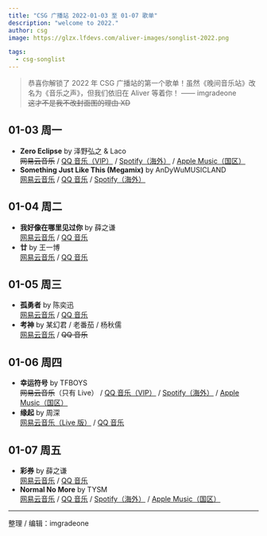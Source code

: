 ```yaml
---
title: "CSG 广播站 2022-01-03 至 01-07 歌单"
description: "welcome to 2022."
author: csg
image: https://glzx.lfdevs.com/aliver-images/songlist-2022.png

tags:
  - csg-songlist
---
```


> 恭喜你解锁了 2022 年 CSG 广播站的第一个歌单！虽然《晚间音乐站》改名为《音乐之声》，但我们依旧在 Aliver 等着你！ —— imgradeone  
> ~~这才不是我不改封面图的理由 XD~~

## 01-03 周一

- **Zero Eclipse** by 泽野弘之 & Laco  
  ~~网易云音乐~~ / [QQ 音乐（VIP）](https://y.qq.com/n/ryqq/songDetail/003XmXx00S53vQ) / [Spotify（海外）](https://open.spotify.com/track/0MemW1DmggDpHBGH4GgiaS) / [Apple Music（国区）](https://music.apple.com/cn/album/zero-eclipse/1468037766?i=1468037768)
- **Something Just Like This (Megamix)** by AnDyWuMUSICLAND  
  [网易云音乐](https://music.163.com/song?id=471565537) / [QQ 音乐](https://y.qq.com/n/ryqq/songDetail/201944692) / [Spotify（海外）](https://open.spotify.com/track/27j4uMUdRtIx0x2nN8fo8h?si=056d4c177d5e45aa)

## 01-04 周二

- **我好像在哪里见过你** by 薛之谦  
  [网易云音乐](https://music.163.com/song?id=417859631) / [QQ 音乐](https://y.qq.com/n/ryqq/songDetail/004VBMk71TdUuR)
- **廿** by 王一博  
  [网易云音乐](https://music.163.com/song?id=1907710159) / [QQ 音乐](https://y.qq.com/n/ryqq/songDetail/003xRYiK1wYQ0l)

## 01-05 周三

- **孤勇者** by 陈奕迅  
  [网易云音乐](https://music.163.com/song?id=1901371647) / [QQ 音乐](https://y.qq.com/n/ryqq/songDetail/003UkWuI0E8U0l)
- **考神** by 某幻君 / 老番茄 / 杨秋儒  
  [网易云音乐](https://music.163.com/song?id=1461430536) / ~~QQ 音乐~~

## 01-06 周四

- **幸运符号** by TFBOYS  
  ~~网易云音乐~~（只有 Live） / [QQ 音乐（VIP）](https://y.qq.com/n/ryqq/songDetail/004TSbTK0r96FC) / [Spotify（海外）](https://open.spotify.com/track/5b9EILmfPoFad5ndfRhYn1) / [Apple Music（国区）](https://music.apple.com/cn/album/幸运符号/1549121919?i=1549121921)
- **缘起** by 周深  
  [网易云音乐（Live 版）](https://music.163.com/song?id=1453361112) / [QQ 音乐](https://y.qq.com/n/ryqq/songDetail/0025BTQa1QyYYA)

## 01-07 周五

- **彩券** by 薛之谦  
  [网易云音乐](https://music.163.com/song?id=1486513704) / [QQ 音乐](https://y.qq.com/n/ryqq/songDetail/0002u6ZH3GSQPl)
- **Normal No More** by TYSM  
  [网易云音乐](https://music.163.com/song?id=1440570723) / [QQ 音乐](https://y.qq.com/n/ryqq/songDetail/002bhRnE14fkIR) / [Spotify（海外）](https://open.spotify.com/track/460WMeltK2dxce4qhcaCF7) / [Apple Music（国区）](https://music.apple.com/cn/album/normal-no-more/1506687769?i=1506687775)

---

整理 / 编辑：imgradeone

